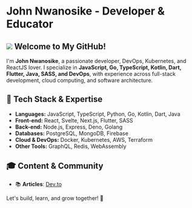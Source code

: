 # John Nwanosike - Developer & Educator  

## ![](https://user-images.githubusercontent.com/18350557/176309783-0785949b-9127-417c-8b55-ab5a4333674e.gif) Welcome to My GitHub!  

I'm **John Nwanosike**, a passionate developer, DevOps, Kubernetes, and ReactJS lover. I specialize in **JavaScript, Go, TypeScript, Kotlin, Dart, Flutter, Java, SASS, and DevOps**, with experience across full-stack development, cloud computing, and software architecture.  

## 🔧 Tech Stack & Expertise  

- **Languages:** JavaScript, TypeScript, Python, Go, Kotlin, Dart, Java  
- **Front-end:** React, Svelte, Next.js, Flutter, SASS  
- **Back-end:** Node.js, Express, Deno, Golang  
- **Databases:** PostgreSQL, MongoDB, Firebase  
- **Cloud & DevOps:** Docker, Kubernetes, AWS, Terraform  
- **Other Tools:** GraphQL, Redis, WebAssembly  

## 🎓 Content & Community  
- 📚 **Articles**: [Dev.to](https://dev.to/john_nwanosike_c6f9cbd8c3)  

Let's build, learn, and grow together! 🚀  
